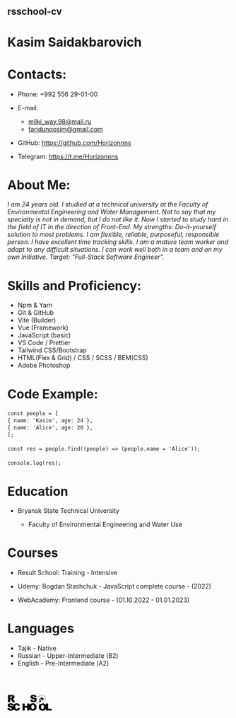 ## rsschool-cv

# __Kasim Saidakbarovich__

# Contacts:

- Phone: +992 556 29-01-00

* E-mail: 
  * milki_way.98@mail.ru
  * faridunqosim@gmail.com
  
* GitHub: https://github.com/Horizonnns

- Telegram: https://t.me/Horizonnns

# About Me:

_I am 24 years old. I studied at a technical university at the Faculty of Environmental Engineering and Water Management. Not to say that my specialty is not in demand, but I do not like it. Now I started to study hard in the field of IT in the direction of Front-End. My strengths:
Do-it-yourself solution to most problems. I am flexible, reliable, purposeful, responsible person. I have excellent time tracking skills. I am a mature team worker and adapt to any difficult situations. I can work well both in a team and on my own initiative.
Target: "Full-Stack Software Engineer"._

# Skills and Proficiency:

- Npm & Yarn
- Git & GitHub
- Vite (Builder)
- Vue (Framework)
- JavaScript (basic)
- VS Code / Prettier
- Tailwind CSS/Bootstrap
- HTML(Flex & Grid) / CSS / SCSS / BEM(CSS)
- Adobe Photoshop

# Code Example:

```
const people = [
{ name: 'Kasim', age: 24 },
{ name: 'Alice', age: 20 },
];

const res = people.find((people) => (people.name = 'Alice'));

console.log(res);
```

# Education

- Bryansk State Technical University

  - Faculty of Environmental Engineering and Water Use

# Courses

- Result School: Training - Intensive

- Udemy: Bogdan Stashchuk - JavaScript complete course - (2022)
- WebAcademy: Frontend course - (01.10.2022 - 01.01.2023)

# Languages

- Tajik - Native
- Russian - Upper-Intermediate (В2)
- English - Pre-Intermediate (А2)

<p>
<br>
<br>
</p>

<img src="rs_school_img.svg" width="100"/>
